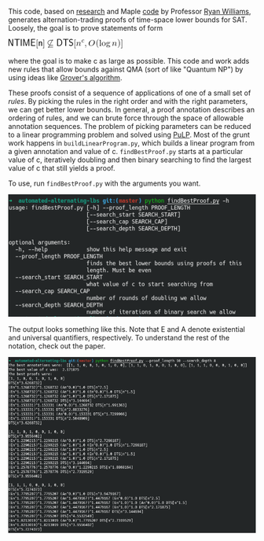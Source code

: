 This code, based on [research](http://www.cs.cmu.edu/~ryanw/automated-lbs.pdf) and Maple [code](http://www.cs.cmu.edu/~ryanw/LB.txt) by Professor [Ryan Williams](https://people.csail.mit.edu/rrw/), generates alternation-trading proofs of time-space lower bounds for SAT. Loosely, the goal is to prove statements of form 


![NPDTS Equation](https://github.com/abhijit-mudigonda/automated-alternating-lbs/blob/master/images/npdts_eqn.gif)


where the goal is to make c as large as possible. This code and work adds new rules that allow bounds against QMA (sort of like "Quantum NP") by using ideas like [Grover's algorithm](https://en.wikipedia.org/wiki/Grover's_algorithm).  


These proofs consist of a sequence of applications of one of a small set of *rules*. By picking the rules in the right order and with the right parameters, we can get better lower bounds. In general, a proof annotation describes an ordering of rules, and we can brute force through the space of allowable annotation sequences. The problem of picking parameters can be reduced to a linear programming problem and solved using [PuLP](https://pypi.org/project/PuLP/). Most of the grunt work happens in `buildLinearProgram.py`, which builds a linear program from a given annotation and value of c. `findBestProof.py` starts at a particular value of c, iteratively doubling and then binary searching to find the largest value of c that still yields a proof. 


To use, run `findBestProof.py` with the arguments you want. 

![Arguments](https://github.com/abhijit-mudigonda/automated-alternating-lbs/blob/master/images/example_input.png)


The output looks something like this. Note that E and A denote existential and universal quantifiers, respectively. To understand the rest of the notation, check out the paper. 


![Output](https://github.com/abhijit-mudigonda/automated-alternating-lbs/blob/master/images/example_output.png)



